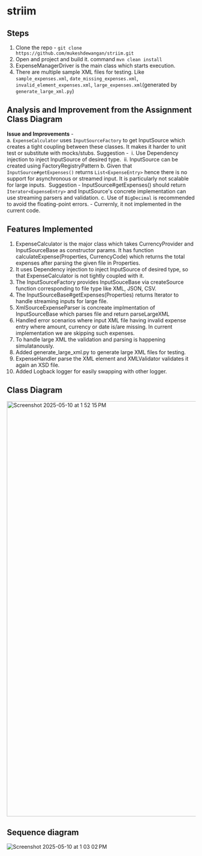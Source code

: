 # striim

## Steps 
1. Clone the repo - `git clone https://github.com/mukeshdewangan/striim.git`
2. Open and project and build it. command `mvn clean install`
3. ExpenseManagerDriver is the main class which starts execution.
4. There are multiple sample XML files for testing. Like `sample_expenses.xml`, `date_missing_expenses.xml`, `invalid_element_expenses.xml`, `large_expenses.xml`(generated by `generate_large_xml.py`)

## Analysis and Improvement from the Assignment Class Diagram
**Issue and Improvements** -  
​a. `ExpenseCalculator` uses `InputSourceFactory` to get InputSource which creates a tight coupling between these classes. It makes it harder to unit test or substitute with mocks/stubs.
​    Suggestion -
​​​     i.​ Use Dependency injection to inject InputSource of desired type.
​     ii. ​InputSource can be created using FactoryRegistryPattern
​b. Given that `InputSource#getExpenses()` return​s `List<ExpenseEntry>` hence there is no support for asynchronous or streamed input. It is particularly not scalable for large inputs.
​    Suggestion - InputSource#getExpenses() should return `Iterator<ExpenseEntry>` and InputSource​'s concrete implementation can use streaming parsers and validation.
​c. Use of `BigDecimal` is recommended to avoid the floating-point errors. - Currernly, it not implemented in the current code.

## Features Implemented
1. ExpenseCalculator is the major class which takes CurrencyProvider and InputSourceBase as constructor params. It has function calculateExpense(Properties, CurrencyCode) which returns the total expenses after parsing the given file in Properties. 
2. It uses Dependency injection to inject InputSource of desired type, so that ExpenseCalculator is not tightly coupled with it.
3. The InputSourceFactory provides InputSouceBase via createSource function corresponding to file type like XML, JSON, CSV.
4. The InputSourceBase#getExpenses(Properties) returns Iterator<ExpenseEntry> to handle streaming inputs for large file.   
5. XmlSourceExpenseParser is concreate implmentation of InputSourceBase which parses file and return  parseLargeXML
6. Handled error scenarios where input XML file having invalid expense entry where amount, currency or date is/are missing. In current implementation we are skipping such expenses.  
7. To handle large XML the validation and parsing is happening simulatanously.
8. Added generate_large_xml.py to generate large XML files for testing. 
9. ExpenseHandler parse the <expense> XML element and XMLValidator validates it again an XSD file.
10. Added Logback logger for easily swapping with other logger.


## Class Diagram 
<img width="1107" alt="Screenshot 2025-05-10 at 1 52 15 PM" src="https://github.com/user-attachments/assets/a7d4b8c7-b04b-4396-a853-fe988918d204" />

## Sequence diagram 
![Screenshot 2025-05-10 at 1 03 02 PM](https://github.com/user-attachments/assets/47f3d557-e17c-4b8b-8117-d78f3d3fb2b5)
